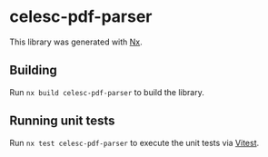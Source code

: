 # celesc-pdf-parser

This library was generated with [Nx](https://nx.dev).

## Building

Run `nx build celesc-pdf-parser` to build the library.

## Running unit tests

Run `nx test celesc-pdf-parser` to execute the unit tests via [Vitest](https://vitest.dev/).

